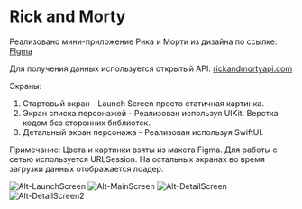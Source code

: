 # Rick and Morty

Реализовано мини-приложение Рика и Морти из дизайна по ссылке: [FIgma](https://www.figma.com/file/JUuVDTfYCwDeuY1EsR76qH/Untitled?type=design&node-id=0%3A1&mode=design&t=BauCEhk5b3S1ckXO-1
)

Для получения данных используется открытый API: [rickandmortyapi.com](https://rickandmortyapi.com/api)

Экраны:
1. Стартовый экран - Launch Screen просто статичная картинка.
2. Экран списка персонажей - Реализован используя UIKit. Верстка кодом без сторонних библиотек.
3. Детальный экран персонажа - Реализован используя SwiftUI.

Примечание: Цвета и картинки взяты из макета Figma. Для работы с сетью используется URLSession. На остальных экранах во время загрузки данных отображается лоадер.

![Alt-LaunchScreen](https://github.com/skokdmitriy/Rick_and_Morty/blob/main/readme/Screenshots/LaunchScreen.png) 
![Alt-MainScreen](https://github.com/skokdmitriy/Rick_and_Morty/blob/main/readme/Screenshots/MainScreen.png)
![Alt-DetailScreen](https://github.com/skokdmitriy/Rick_and_Morty/blob/main/readme/Screenshots/DetailScreen.png)
![Alt-DetailScreen2](https://github.com/skokdmitriy/Rick_and_Morty/blob/main/readme/Screenshots/DetailScreen2.png)
